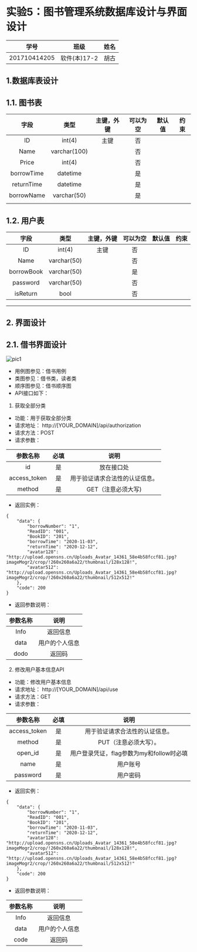 # 实验5：图书管理系统数据库设计与界面设计
|     学号     |     班级     | 姓名 |
| :----------: | :----------: | :--: |
| 201710414205 | 软件(本)17-2 | 胡古 |

## 1.数据库表设计

## 1.1. 图书表
|    字段    |     类型     | 主键，外键 | 可以为空 | 默认值 | 约束 |
| :--------: | :----------: | :--------: | :------: | :----: | :--: |
|     ID     |    int(4)    |    主键    |    否    |        |      |
|    Name    | varchar(100) |            |    否    |        |      |
|   Price    |    int(4)    |            |    否    |        |      |
| borrowTime |   datetime   |            |    是    |        |      |
| returnTime |   datetime   |            |    是    |        |      |
| borrowName | varchar(50)  |            |    是    |        |      |
|            |              |            |          |        |      |

## 1.2. 用户表
|    字段    |    类型     | 主键，外键 | 可以为空 | 默认值 | 约束 |
| :--------: | :---------: | :--------: | :------: | :----: | :--: |
|     ID     |   int(4)    |    主键    |    否    |        |      |
|    Name    | varchar(50) |            |    否    |        |      |
| borrowBook | varchar(50) |            |    是    |        |      |
|  password  | varchar(50) |            |    否    |        |      |
|  isReturn  |    bool     |            |    否    |        |      |

***

## 2. 界面设计
## 2.1. 借书界面设计
![pic1](pic1.png)
- 用例图参见：借书用例
- 类图参见：借书类，读者类
- 顺序图参见：借书顺序图
- API接口如下：

1. 获取全部分类

- 功能：用于获取全部分类
- 请求地址： http://[YOUR_DOMAIN]/api/authorization
- 请求方法：POST
- 请求参数：

|   参数名称   | 必填 |              说明              |
| :----------: | :--: | :----------------------------: |
|      id      |  是  |         放在接口<id>处         |
| access_token |  是  | 用于验证请求合法性的认证信息。 |
|    method    |  是  |       GET（注意必须大写)       |

- 返回实例：
```
{
    "data": {
        "borrowNumber": "1",
        "ReadID": "001",
        "BookID": "201",
        "borrowTime": "2020-11-03",
        "returnTime": "2020-12-12",
        "avatar128": "http://upload.opensns.cn/Uploads_Avatar_14361_58e4b58fccf81.jpg?imageMogr2/crop/!260x260a6a22/thumbnail/128x128!",
        "avatar512": "http://upload.opensns.cn/Uploads_Avatar_14361_58e4b58fccf81.jpg?imageMogr2/crop/!260x260a6a22/thumbnail/512x512!"
    },
    "code": 200
}
```
- 返回参数说明：
  
| 参数名称 |      说明      |
| :------: | :------------: |
|   Info   |    返回信息    |
|   data   | 用户的个人信息 |
|   dodo   |     返回码     |

2. 修改用户基本信息API
- 功能：修改用户基本信息
- 请求地址： http://[YOUR_DOMAIN]/api/use
- 请求方法：GET
- 请求参数：

|   参数名称   | 必填 |                   说明                   |
| :----------: | :--: | :--------------------------------------: |
| access_token |  是  |      用于验证请求合法性的认证信息。      |
|    method    |  是  |          PUT（注意必须大写）。           |
|   open_id    |  是  | 用户登录凭证，flag参数为my和follow时必填 |
|     name     |  是  |                 用户账号                 |
|   password   |  是  |                 用户密码                 |

- 返回实例：
```
{
    "data": {
        "borrowNumber": "1",
        "ReadID": "001",
        "BookID": "201",
        "borrowTime": "2020-11-03",
        "returnTime": "2020-12-12",
        "avatar128": "http://upload.opensns.cn/Uploads_Avatar_14361_58e4b58fccf81.jpg?imageMogr2/crop/!260x260a6a22/thumbnail/128x128!",
        "avatar512": "http://upload.opensns.cn/Uploads_Avatar_14361_58e4b58fccf81.jpg?imageMogr2/crop/!260x260a6a22/thumbnail/512x512!"
    },
    "code": 200
}
```
- 返回参数说明：
  
| 参数名称 |      说明      |
| :------: | :------------: |
|   Info   |    返回信息    |
|   data   | 用户的个人信息 |
|   code   |     返回码     |


